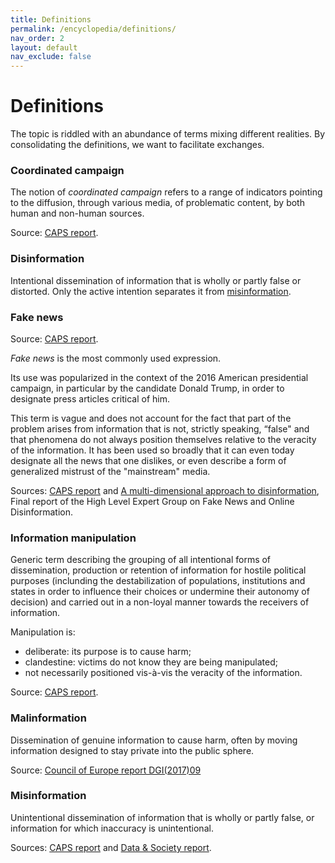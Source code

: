 ```yaml
---
title: Definitions
permalink: /encyclopedia/definitions/
nav_order: 2
layout: default
nav_exclude: false
---
```


# Definitions

The topic is riddled with an abundance of terms mixing different realities. By consolidating the definitions, we want to facilitate exchanges.

### Coordinated campaign

The notion of _coordinated campaign_ refers to a range of indicators pointing to the diffusion, through various media, of problematic content, by both human and non-human sources.

Source: [CAPS report](https://www.diplomatie.gouv.fr/IMG/pdf/information_manipulation_rvb_cle838736.pdf).

### Disinformation

Intentional dissemination of information that is wholly or partly false or distorted.
Only the active intention separates it from [misinformation](#Misinformation).


### Fake news
Source: [CAPS report](https://www.diplomatie.gouv.fr/IMG/pdf/information_manipulation_rvb_cle838736.pdf).

_Fake news_ is the most commonly used expression.

Its use was popularized in the context of the 2016 American presidential campaign, in particular by the candidate Donald Trump, in order to designate press articles critical of him.

This term is vague and does not account for the fact that part of the problem arises from information that is not, strictly speaking, “false" and that phenomena do not always position themselves relative to the veracity of the information.
It has been used so broadly that it can even today designate all the news that one dislikes, or even describe a form of generalized mistrust of the "mainstream" media.

Sources: [CAPS report](https://www.diplomatie.gouv.fr/IMG/pdf/information_manipulation_rvb_cle838736.pdf) and [A multi-dimensional approach to disinformation](https://ec.europa.eu/digital-single-market/en/news/final-report-high-level-expert-group-fake-news-and-online-disinformation), Final report of the High Level Expert Group on Fake News and Online Disinformation.

### Information manipulation

Generic term describing the grouping of all intentional forms of dissemination, production or retention of information for hostile political purposes (inclunding the destabilization of populations, institutions and states in order to influence their choices or undermine their autonomy of decision) and carried out in a non-loyal manner towards the receivers of information.

Manipulation is:

- deliberate: its purpose is to cause harm;
- clandestine: victims do not know they are being manipulated;
- not necessarily positioned vis-à-vis the veracity of the information.

Source: [CAPS report](https://www.diplomatie.gouv.fr/IMG/pdf/information_manipulation_rvb_cle838736.pdf).

### Malinformation

Dissemination of genuine information to cause harm, often by moving information designed to stay private into the public sphere.

Source: [Council of Europe report DGI(2017)09](https://rm.coe.int/information-disorder-report-november-2017/1680764666)

### Misinformation

Unintentional dissemination of information that is wholly or partly false, or information for which inaccuracy is unintentional.

Sources: [CAPS report](https://www.diplomatie.gouv.fr/fr/politique-etrangere-de-la-france/manipulations-de-l-information/rapport-conjoint-caps-irsem-les-manipulations-de-l-information-un-defi-pour-nos/) and [Data & Society report](https://datasociety.net/pubs/oh/DataAndSociety_LexiconofLies.pdf).

